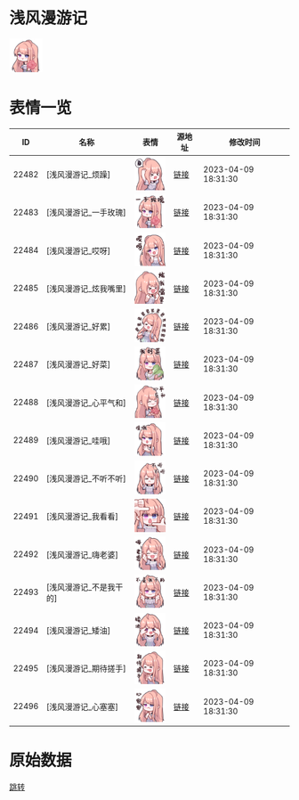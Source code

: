# 浅风漫游记

<img src="./cover.png" height="60" alt="cover" />

# 表情一览

|ID|名称|表情|源地址|修改时间|
|----|----|----|----|----|
|22482|[浅风漫游记_烦躁]|<img src="./pic/022482_%5B浅风漫游记_烦躁%5D.png" height="60" alt="烦躁"/>|[链接](https://i0.hdslb.com/bfs/garb/54827ed9da8c6bf34a410b52356de59f276a53b4.png)|2023-04-09 18:31:30|
|22483|[浅风漫游记_一手玫瑰]|<img src="./pic/022483_%5B浅风漫游记_一手玫瑰%5D.png" height="60" alt="一手玫瑰"/>|[链接](https://i0.hdslb.com/bfs/garb/bd2e00e478d1a5e8d3378ff6e0b642044db7e7d9.png)|2023-04-09 18:31:30|
|22484|[浅风漫游记_哎呀]|<img src="./pic/022484_%5B浅风漫游记_哎呀%5D.png" height="60" alt="哎呀"/>|[链接](https://i0.hdslb.com/bfs/garb/b8fc8db13e7e38659d37b03626ebc90fab0170c8.png)|2023-04-09 18:31:30|
|22485|[浅风漫游记_炫我嘴里]|<img src="./pic/022485_%5B浅风漫游记_炫我嘴里%5D.png" height="60" alt="炫我嘴里"/>|[链接](https://i0.hdslb.com/bfs/garb/974209852cb7045cee19127cbd40d01e00dbb23e.png)|2023-04-09 18:31:30|
|22486|[浅风漫游记_好累]|<img src="./pic/022486_%5B浅风漫游记_好累%5D.png" height="60" alt="好累"/>|[链接](https://i0.hdslb.com/bfs/garb/407d2c6d3410453462725ef4d85c662b92b4c82f.png)|2023-04-09 18:31:30|
|22487|[浅风漫游记_好菜]|<img src="./pic/022487_%5B浅风漫游记_好菜%5D.png" height="60" alt="好菜"/>|[链接](https://i0.hdslb.com/bfs/garb/86db661b80ab95b28efdd53f6fef23f621e6d3b5.png)|2023-04-09 18:31:30|
|22488|[浅风漫游记_心平气和]|<img src="./pic/022488_%5B浅风漫游记_心平气和%5D.png" height="60" alt="心平气和"/>|[链接](https://i0.hdslb.com/bfs/garb/633e574b8aeb5fa8f2f1621450c3032f99d6f6de.png)|2023-04-09 18:31:30|
|22489|[浅风漫游记_哇哦]|<img src="./pic/022489_%5B浅风漫游记_哇哦%5D.png" height="60" alt="哇哦"/>|[链接](https://i0.hdslb.com/bfs/garb/18780cc81c79ecf2788fede0dc30737be1e5e086.png)|2023-04-09 18:31:30|
|22490|[浅风漫游记_不听不听]|<img src="./pic/022490_%5B浅风漫游记_不听不听%5D.png" height="60" alt="不听不听"/>|[链接](https://i0.hdslb.com/bfs/garb/60c5481ada2a1020def34ca88e12ea3d9061c7f1.png)|2023-04-09 18:31:30|
|22491|[浅风漫游记_我看看]|<img src="./pic/022491_%5B浅风漫游记_我看看%5D.png" height="60" alt="我看看"/>|[链接](https://i0.hdslb.com/bfs/garb/f12954384aedca067ff25f8ea864ac4bc38754b1.png)|2023-04-09 18:31:30|
|22492|[浅风漫游记_嗨老婆]|<img src="./pic/022492_%5B浅风漫游记_嗨老婆%5D.png" height="60" alt="嗨老婆"/>|[链接](https://i0.hdslb.com/bfs/garb/21a5d651e9bd96ba540be0c4d7d29083a3bce254.png)|2023-04-09 18:31:30|
|22493|[浅风漫游记_不是我干的]|<img src="./pic/022493_%5B浅风漫游记_不是我干的%5D.png" height="60" alt="不是我干的"/>|[链接](https://i0.hdslb.com/bfs/garb/e8a311a7301d856586b81a375640c497c70fda1b.png)|2023-04-09 18:31:30|
|22494|[浅风漫游记_矮油]|<img src="./pic/022494_%5B浅风漫游记_矮油%5D.png" height="60" alt="矮油"/>|[链接](https://i0.hdslb.com/bfs/garb/672cd6e43f91971569dbb0a4c81303b32c2aa181.png)|2023-04-09 18:31:30|
|22495|[浅风漫游记_期待搓手]|<img src="./pic/022495_%5B浅风漫游记_期待搓手%5D.png" height="60" alt="期待搓手"/>|[链接](https://i0.hdslb.com/bfs/garb/e49cfeb0dd290acc6a792f99afa20dab10d4c94e.png)|2023-04-09 18:31:30|
|22496|[浅风漫游记_心塞塞]|<img src="./pic/022496_%5B浅风漫游记_心塞塞%5D.png" height="60" alt="心塞塞"/>|[链接](https://i0.hdslb.com/bfs/garb/5c2f0383324a5d0866fdac7eddc1e9a4086ce492.png)|2023-04-09 18:31:30|

# 原始数据

[跳转](./raw.json)

